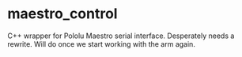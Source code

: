 # maestro_control

C++ wrapper for Pololu Maestro serial interface. Desperately needs a rewrite.
Will do once we start working with the arm again.
